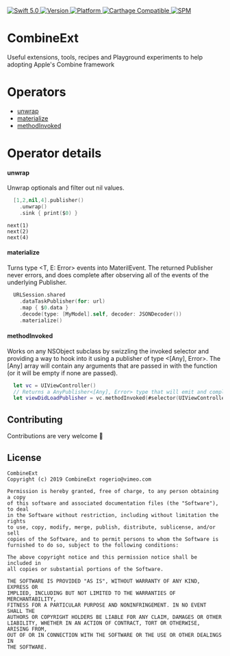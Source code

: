 <p align="left">
   <a href="https://developer.apple.com/swift/">
      <img src="https://img.shields.io/badge/Swift-5.0-orange.svg?style=flat" alt="Swift 5.0">
   </a>
   <a href="http://cocoapods.org/pods/CombineExt">
      <img src="https://img.shields.io/cocoapods/v/CombineExt.svg?style=flat" alt="Version">
   </a>
   <a href="http://cocoapods.org/pods/CombineExt">
      <img src="https://img.shields.io/cocoapods/p/CombineExt.svg?style=flat" alt="Platform">
   </a>
   <a href="https://github.com/Carthage/Carthage">
      <img src="https://img.shields.io/badge/Carthage-compatible-4BC51D.svg?style=flat" alt="Carthage Compatible">
   </a>
   <a href="https://github.com/apple/swift-package-manager">
      <img src="https://img.shields.io/badge/Swift%20Package%20Manager-compatible-brightgreen.svg" alt="SPM">
   </a>
</p>

# CombineExt

<p align="left">
Useful extensions, tools, recipes and Playground experiments to help adopting Apple's Combine framework
</p>

Operators
===========

* [unwrap](#unwrap)
* [materialize](#materialize)
* [methodInvoked](#methodInvoked)

Operator details
===========

#### unwrap

Unwrap optionals and filter out nil values.

```swift
  [1,2,nil,4].publisher()
    .unwrap()
    .sink { print($0) }
```

```
next(1)
next(2)
next(4)
```

#### materialize

Turns type <T, E: Error> events into MaterilEvent<T E: Error>.
The returned Publisher never errors, and does complete after observing all of the events of the underlying Publisher.


```swift
  URLSession.shared
    .dataTaskPublisher(for: url)
    .map { $0.data }
    .decode(type: [MyModel].self, decoder: JSONDecoder())
    .materialize()
```

#### methodInvoked

Works on any NSObject subclass by swizzling the invoked selector and providing a way to hook into it using a publisher of type <[Any], Error>.
The [Any] array will contain any arguments that are passed in with the function (or it will be empty if none are passed).

```swift
  let vc = UIViewController()
  // Returns a AnyPublisher<[Any], Error> type that will emit and complete when viewDidLoad is called on the target view controller
  let viewDidLoadPublisher = vc.methodInvoked(#selector(UIViewController.viewDidLoad)) 
```

## Contributing
Contributions are very welcome 🙌

## License

```
CombineExt
Copyright (c) 2019 CombineExt rogerio@vimeo.com

Permission is hereby granted, free of charge, to any person obtaining a copy
of this software and associated documentation files (the "Software"), to deal
in the Software without restriction, including without limitation the rights
to use, copy, modify, merge, publish, distribute, sublicense, and/or sell
copies of the Software, and to permit persons to whom the Software is
furnished to do so, subject to the following conditions:

The above copyright notice and this permission notice shall be included in
all copies or substantial portions of the Software.

THE SOFTWARE IS PROVIDED "AS IS", WITHOUT WARRANTY OF ANY KIND, EXPRESS OR
IMPLIED, INCLUDING BUT NOT LIMITED TO THE WARRANTIES OF MERCHANTABILITY,
FITNESS FOR A PARTICULAR PURPOSE AND NONINFRINGEMENT. IN NO EVENT SHALL THE
AUTHORS OR COPYRIGHT HOLDERS BE LIABLE FOR ANY CLAIM, DAMAGES OR OTHER
LIABILITY, WHETHER IN AN ACTION OF CONTRACT, TORT OR OTHERWISE, ARISING FROM,
OUT OF OR IN CONNECTION WITH THE SOFTWARE OR THE USE OR OTHER DEALINGS IN
THE SOFTWARE.
```
